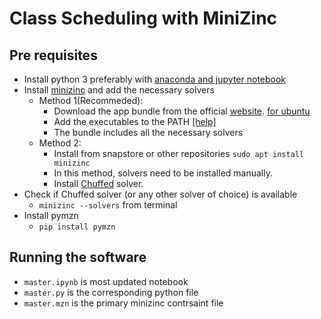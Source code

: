 # Class Scheduling with MiniZinc

## Pre requisites
- Install python 3 preferably with [anaconda and jupyter notebook](https://www.anaconda.com/)
- Install [minizinc](https://www.minizinc.org/) and add the necessary solvers
    - Method 1(Recommeded): 
        - Download the app bundle from the official [website](https://www.minizinc.org/). [for ubuntu](https://github.com/MiniZinc/MiniZincIDE/releases/download/2.4.3/MiniZincIDE-2.4.3-bundle-linux-x86_64.tgz)
        - Add the executables to the PATH [[help]](https://linuxize.com/post/how-to-add-directory-to-path-in-linux/)
        - The bundle includes all the necessary solvers
    - Method 2: 
        - Install from snapstore or other repositories `sudo apt install minizinc`
        - In this method, solvers need to be installed manually. 
        - Install [Chuffed](https://github.com/chuffed/chuffed) solver.
- Check if Chuffed solver (or any other solver of choice) is available 
    - `minizinc --solvers` from terminal
- Install pymzn
    - `pip install pymzn`

## Running the software
- `master.ipynb` is most updated notebook
- `master.py` is the corresponding python file
- `master.mzn` is the primary minizinc contrsaint file
